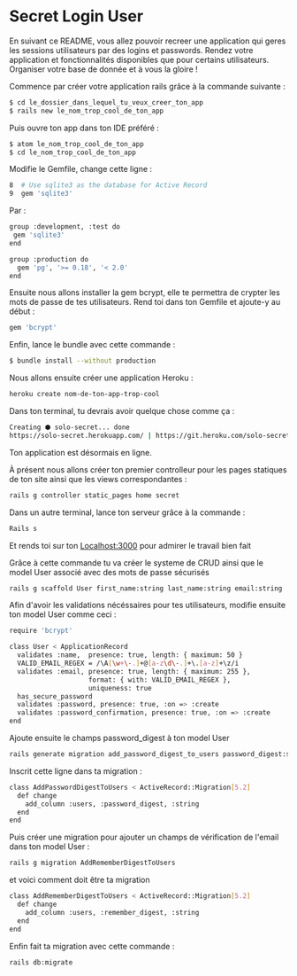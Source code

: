 # Secret Login User
En suivant ce README, vous allez pouvoir recreer une application qui geres les sessions utilisateurs par des logins et passwords. Rendez votre application et fonctionnalités disponibles que pour certains utilisateurs. Organiser votre base de donnée et à vous la gloire !


Commence par créer votre application rails grâce à la commande suivante : 
```sh
$ cd le_dossier_dans_lequel_tu_veux_creer_ton_app
$ rails new le_nom_trop_cool_de_ton_app
```
Puis ouvre ton app dans ton IDE préféré : 
```sh
$ atom le_nom_trop_cool_de_ton_app
$ cd le_nom_trop_cool_de_ton_app
```
Modifie le Gemfile, change cette ligne : 
```sh
8  # Use sqlite3 as the database for Active Record
9  gem 'sqlite3'
```
Par :  
```sh 
group :development, :test do
 gem 'sqlite3'
end

group :production do
  gem 'pg', '>= 0.18', '< 2.0'
end
```
Ensuite nous allons installer la gem bcrypt, elle te permettra de crypter les mots de passe de tes utilisateurs. 
Rend toi dans ton Gemfile et ajoute-y au début :
```sh
gem 'bcrypt'
```
Enfin, lance le bundle avec cette commande :
```sh
$ bundle install --without production
```
Nous allons ensuite créer une application Heroku : 

```sh
heroku create nom-de-ton-app-trop-cool
```
Dans ton terminal, tu devrais avoir quelque chose comme ça : 
```sh
Creating ⬢ solo-secret... done
https://solo-secret.herokuapp.com/ | https://git.heroku.com/solo-secret.git
```
Ton application est désormais en ligne.

À présent nous allons créer ton premier controlleur pour les pages statiques de ton site ainsi que les views correspondantes :
```sh
rails g controller static_pages home secret
```

Dans un autre terminal, lance ton serveur grâce à la commande : 
```sh 
Rails s
```
Et rends toi sur ton [Localhost:3000](http://localhost:3000) pour admirer le travail bien fait 

Grâce à cette commande tu va créer le systeme de CRUD ainsi que le model User associé avec des mots de passe sécurisés 
```sh
rails g scaffold User first_name:string last_name:string email:string
```
Afin d'avoir les validations nécéssaires pour tes utilisateurs, modifie ensuite ton model User comme ceci : 
```sh
require 'bcrypt'

class User < ApplicationRecord
  validates :name,  presence: true, length: { maximum: 50 }
  VALID_EMAIL_REGEX = /\A[\w+\-.]+@[a-z\d\-.]+\.[a-z]+\z/i
  validates :email, presence: true, length: { maximum: 255 },
                    format: { with: VALID_EMAIL_REGEX },
                    uniqueness: true
  has_secure_password
  validates :password, presence: true, :on => :create
  validates :password_confirmation, presence: true, :on => :create
end
```

Ajoute ensuite le champs password_digest à ton model User
```sh
rails generate migration add_password_digest_to_users password_digest:string
```

Inscrit cette ligne dans ta migration : 
```sh
class AddPasswordDigestToUsers < ActiveRecord::Migration[5.2]
  def change
    add_column :users, :password_digest, :string
  end
end
```
Puis créer une migration pour ajouter un champs de vérification de l'email dans ton model User : 
```sh
rails g migration AddRememberDigestToUsers
``` 
et voici comment doit être ta migration 
```sh
class AddRememberDigestToUsers < ActiveRecord::Migration[5.2]
  def change
    add_column :users, :remember_digest, :string
  end
end
``` 

Enfin fait ta migration avec cette commande : 
```sh
rails db:migrate 
```
